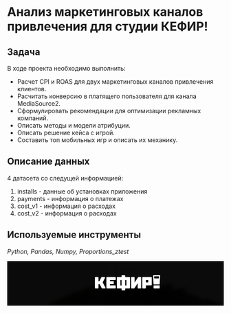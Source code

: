 # Анализ маркетинговых каналов привлечения для студии КЕФИР!

## Задача

В ходе проекта необходимо выполнить: 
- Расчет CPI и ROAS для двух маркетинговых каналов привлечения клиентов.
- Расчитать конверсию в платящего пользователя для канала MediaSource2.
- Сформулировать рекомендации для оптимизации рекламных компаний.
- Описать методы и модели атрибуции.
- Описать решение кейса с игрой.
- Составить топ мобильных игр и описать их механику. 

## Описание данных

4 датасета со следущей информацией:
1. installs - данные об установках приложения
2. payments - информация о платежах
3. cost_v1 - информация о расходах
4. cost_v2 - информация о расходах

## Используемые инструменты

*Python, Pandas, Numpy, Proportions_ztest*

![bd](https://github.com/ArJIG/game_project/blob/7d40f586b15e9c165c80f3326a6ddb76eb7c32ee/photo/photo_for_project.png)
